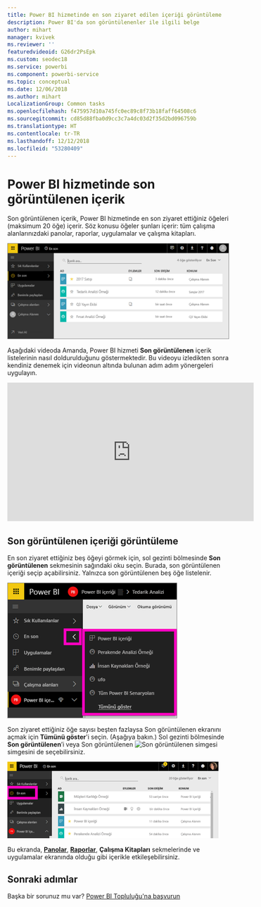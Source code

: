 ```yaml
---
title: Power BI hizmetinde en son ziyaret edilen içeriği görüntüleme
description: Power BI'da son görüntülenenler ile ilgili belge
author: mihart
manager: kvivek
ms.reviewer: ''
featuredvideoid: G26dr2PsEpk
ms.custom: seodec18
ms.service: powerbi
ms.component: powerbi-service
ms.topic: conceptual
ms.date: 12/06/2018
ms.author: mihart
LocalizationGroup: Common tasks
ms.openlocfilehash: f475957d10a745fc0ec89c8f73b18faff64508c6
ms.sourcegitcommit: cd85d88fba0d9cc3c7a4dc03d2f35d2bd096759b
ms.translationtype: HT
ms.contentlocale: tr-TR
ms.lasthandoff: 12/12/2018
ms.locfileid: "53280409"
---
```

# <a name="recent-content-in-power-bi-service"></a>Power BI hizmetinde **son görüntülenen** içerik
Son görüntülenen içerik, Power BI hizmetinde en son ziyaret ettiğiniz öğeleri (maksimum 20 öğe) içerir.  Söz konusu öğeler şunları içerir: tüm çalışma alanlarınızdaki panolar, raporlar, uygulamalar ve çalışma kitapları.

![Son görüntülenen içerik penceresi](./media/end-user-recent/power-bi-recent-screen.png)

Aşağıdaki videoda Amanda, Power BI hizmeti **Son görüntülenen** içerik listelerinin nasıl doldurulduğunu göstermektedir. Bu videoyu izledikten sonra kendiniz denemek için videonun altında bulunan adım adım yönergeleri uygulayın.

<iframe width="560" height="315" src="https://www.youtube.com/embed/G26dr2PsEpk" frameborder="0" allowfullscreen></iframe>

## <a name="display-recent-content"></a>Son görüntülenen içeriği görüntüleme
En son ziyaret ettiğiniz beş öğeyi görmek için, sol gezinti bölmesinde **Son görüntülenen** sekmesinin sağındaki oku seçin.  Burada, son görüntülenen içeriği seçip açabilirsiniz. Yalnızca son görüntülenen beş öğe listelenir.

![Son görüntülenen içerik açılır öğesi](./media/end-user-recent/power-bi-recent-flyout-new.png)

Son ziyaret ettiğiniz öğe sayısı beşten fazlaysa Son görüntülenen ekranını açmak için **Tümünü göster**'i seçin. (Aşağıya bakın.) Sol gezinti bölmesinde **Son görüntülenen**’i veya Son görüntülenen ![Son görüntülenen simgesi](./media/end-user-recent/power-bi-recent-icon.png) simgesini de seçebilirsiniz.

![son görüntülenen içeriğin tümünü görüntüleme](./media/end-user-recent/power-bi-recent-list.png)

Bu ekranda, [**Panolar**](end-user-dashboards.md), [**Raporlar**](end-user-reports.md), **Çalışma Kitapları** sekmelerinde ve uygulamalar <!--[**Apps**](end-user-apps.md)--> ekranında olduğu gibi içerikle etkileşebilirsiniz.

## <a name="next-steps"></a>Sonraki adımlar
<!--[Power BI service Apps](end-user-apps.md)-->

Başka bir sorunuz mu var? [Power BI Topluluğu'na başvurun](http://community.powerbi.com/)

